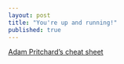 ```yaml
---
layout: post
title: "You're up and running!"
published: true
---
```


[Adam Pritchard’s cheat sheet](https://github.com/adam-p/markdown-here/wiki/Markdown-Cheatsheet "Markdown Cheatsheet")

